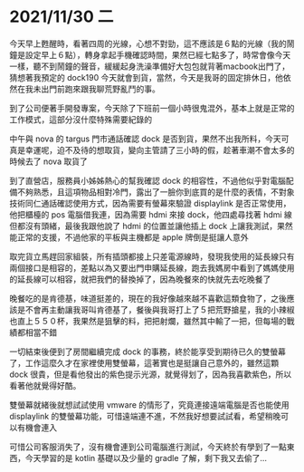 # 2021/11/30 二

今天早上甦醒時，看著四周的光線，心想不對勁，這不應該是６點的光線（我的鬧鐘是設定早上６點），轉身拿起手機確認時間，果然已經七點多了，時常會像今天一樣，聽不到鬧鐘的聲音，緩緩起身洗澡準備好大包包就背著macbook出門了，猜想著我預定的 dock190 今天就會到貨，當然，今天是我哥的固定排休日，他依然在我未出門前跑來跟我聊荒野亂鬥的事。

到了公司便著手開發專案，今天除了下班前一個小時很鬼混外，基本上就是正常的工作模式，這部分沒什麼特殊需要紀錄的

中午與 nova 的 targus 門市通話確認 dock 是否到貨，果然不出我所料，今天可真是幸運呢，迫不及待的想取貨，變向主管請了三小時的假，趁著車潮不會太多的時候去了 nova 取貨了

到了直營店，服務員小姊姊熱心的幫我確認 dock 的相容性，不過他似乎對電腦配備不夠熟悉，且這項物品相對冷門，露出了一臉你到底買的是什麼的表情，不對象技術同仁通話確認使用方式，因為需要有螢幕來驗證 displaylink 是否正常使用，他把櫃檯的 pos 電腦借我連，因為需要 hdmi 來接 dock，他四處尋找著 hdmi 線但都沒有頭緒，最後我跟他說了 hdmi 的位置並讓他插上 dock 上讓我測試，果然能正常的支援，不過他家的平板與主機都是 apple 牌倒是挺讓人意外

取完貨立馬趕回家組裝，所有插頭都接上只差電源線時，發現我使用的延長線只有兩個接口是相容的，差點以為又要出門申購延長線，跑去我媽房中看到了媽媽使用的延長線可以相容，就把我們的替換掉了，因為晚餐來的快就先去吃晚餐了

晚餐吃的是肯德基，味道挺差的，現在的我好像越來越不喜歡這類食物了，之後應該是不會再主動讓我哥叫肯德基了，餐後與我哥打上了５把荒野搶星，我的小辣椒也直上５５０杯，我果然是狙擊的料，把把射爛，雖然其中輸了一把，但每場的戰績都相當不錯

一切結束後便到了房間繼續完成 dock 的事務，終於能享受到期待已久的雙螢幕了，工作這麼久才在家裡使用雙螢幕，這著實也是挺讓自己意外的，雖然這顆 dock 很貴，但是看他發出的紫色提示光源，就覺得划了，因為我喜歡紫色，所以看著他就覺得好酷。

雙螢幕就緒後就想試試使用 vmware 的情形了，究竟連接遠端電腦是否也能使用 displaylink 的雙螢幕功能，可惜遠端連不進，不然我好想要試試看，希望稍晚可以有機會連入

可惜公司客服消失了，沒有機會連到公司電腦進行測試，今天終於有學到了一點東西，今天學習的是 kotlin 基礎以及少量的 gradle 了解，剩下我又去偷了...